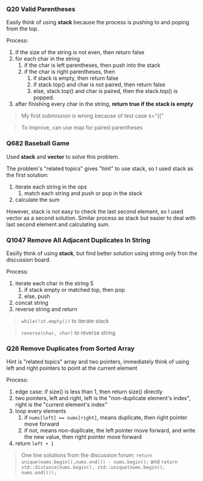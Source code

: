 ### Q20 Valid Parentheses
Easily think of using **stack** because the process is pushing to and poping from the top.

Process: 
1. if the size of the string is not even, then return false
2. for each char in the string
   1. if the char is left parentheses, then push into the stack
   2. if the char is right parentheses, then 
      1. if stack is empty, then return false
      2. if stack.top() and char is not paired, then return false
      3. else, stack.top() and char is paired, then the stack.top() is popped.
3. after finishing every char in the string, **return true if the stack is empty** 
> My first submission is wrong because of test case s="(("

> To improve, can use map for paired parentheses 

### Q682 Baseball Game
Used **stack** and **vector** to solve this problem.

The problem's "related topics" gives "hint" to use stack, so I used stack as the first solution:
1. iterate each string in the ops
   1. match each string and push or pop in the stack
2. calculate the sum

However, stack is not easy to check the last second element, so I used vector as a second solution. Similar process as stack but easier to deal with last second element and calculating sum.

### Q1047 Remove All Adjacent Duplicates In String
Easilly think of using **stack**, but find better solution using string only fron the discussion board.

Process:
1. iterate each char in the string S
   1. if stack empty or matched top, then pop
   2. else, push
2. concat string
3. reverse string and return


> `while(!st.empty())` to iterate stack

> `reverse(char, char)` to reverse string 

### Q26 Remove Duplicates from Sorted Array
Hint is "related topics" array and two pointers, immediately think of using left and right pointers to point at the current element

Process:
1. edge case: if size() is less than 1, then return size() directly
2. two pointers, left and right, left is the "non-duplicate element's index", right is the "current element's index"
3. loop every elements
   1. if `nums[left] == nums[right]`, means duplicate, then right pointer move forward
   2. if not, means non-duplicate, the left pointer move forward, and write the new value, then right pointer move forward
3. return `left + 1`

> One line solutions from the discussion forum: `return unique(nums.begin(),nums.end()) - nums.begin();` and `return std::distance(nums.begin(), std::unique(nums.begin(), nums.end()));`